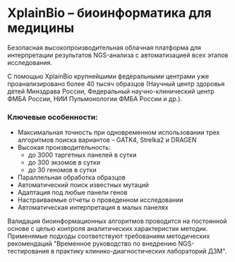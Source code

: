 # XplainBio &ndash; биоинформатика для медицины

Безопасная высокопроизводительная облачная платформа для интерпретации результатов NGS-анализа с автоматизацией всех этапов исследования.

С помощью XplainBio крупнейшими федеральными центрами уже проанализировано более 40 тысяч образцов (Научный центр здоровья детей Минздрава России, Федеральный научно-клинический центр ФМБА России, НИИ Пульмонологии ФМБА России и др.).

### Ключевые особенности:

* Максимальная точность при одновременном использовании трех алгоритмов поиска вариантов &ndash; GATK4, Strelka2 и DRAGEN
* Высокая производительность:
  - до 3000 таргетных панелей в сутки
  - до 300 экзомов в сутки
  - до 30 геномов в сутки
* Параллельная обработка образцов
* Автоматический поиск известных мутаций
* Адаптация под любые панели генов
* Настраиваемые отчеты о проведенном исследовании
* Автоматическая интерпретация в малых панелях


Валидация биоинформационных алгоритмов проводится на постоянной основе с целью контроля аналитических характеристик методик. Применямые подходы соответствуют требованиям методических рекомендаций "Временное руководство по внедрению NGS-тестирования в практику клинико-диагностических лабораторий ДЗМ".